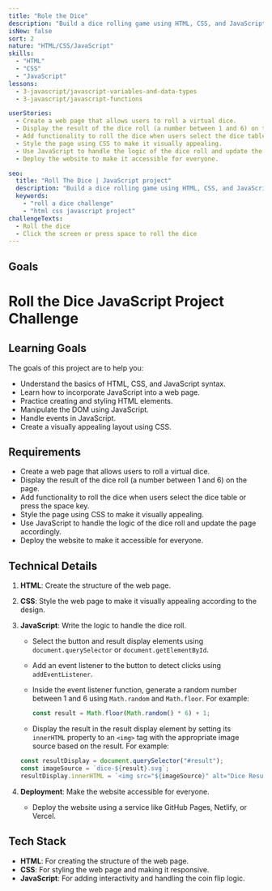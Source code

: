 ```yaml
---
title: "Role the Dice"
description: "Build a dice rolling game using HTML, CSS, and JavaScript to practice your web development skills. Test your knowledge of HTML and CSS syntax while incorporating JavaScript to create an interactive game."
isNew: false
sort: 2
nature: "HTML/CSS/JavaScript"
skills:
  - "HTML"
  - "CSS"
  - "JavaScript"
lessons:
  - 3-javascript/javascript-variables-and-data-types
  - 3-javascript/javascript-functions

userStories:
  - Create a web page that allows users to roll a virtual dice.
  - Display the result of the dice roll (a number between 1 and 6) on the page.
  - Add functionality to roll the dice when users select the dice table or press the space key.
  - Style the page using CSS to make it visually appealing.
  - Use JavaScript to handle the logic of the dice roll and update the page accordingly.
  - Deploy the website to make it accessible for everyone.

seo:
  title: "Roll The Dice | JavaScript project"
  description: "Build a dice rolling game using HTML, CSS, and JavaScript to practice your web development skills. Test your knowledge of HTML and CSS syntax while incorporating JavaScript to create an interactive game."
  keywords:
    - "roll a dice challenge"
    - "html css javascript project"
challengeTexts:
  - Roll the dice
  - Click the screen or press space to roll the dice
---
```


## Goals

# Roll the Dice JavaScript Project Challenge

## Learning Goals

The goals of this project are to help you:

- Understand the basics of HTML, CSS, and JavaScript syntax.
- Learn how to incorporate JavaScript into a web page.
- Practice creating and styling HTML elements.
- Manipulate the DOM using JavaScript.
- Handle events in JavaScript.
- Create a visually appealing layout using CSS.

## Requirements

- Create a web page that allows users to roll a virtual dice.
- Display the result of the dice roll (a number between 1 and 6) on the page.
- Add functionality to roll the dice when users select the dice table or press the space key.
- Style the page using CSS to make it visually appealing.
- Use JavaScript to handle the logic of the dice roll and update the page accordingly.
- Deploy the website to make it accessible for everyone.

## Technical Details

1. **HTML**: Create the structure of the web page.

2. **CSS**: Style the web page to make it visually appealing according to the design.

3. **JavaScript**: Write the logic to handle the dice roll.

   - Select the button and result display elements using `document.querySelector` or `document.getElementById`.
   - Add an event listener to the button to detect clicks using `addEventListener`.
   - Inside the event listener function, generate a random number between 1 and 6 using `Math.random` and `Math.floor`.
     For example:

     ```javascript
     const result = Math.floor(Math.random() * 6) + 1;
     ```

   - Display the result in the result display element by setting its `innerHTML` property to an `<img>` tag with the appropriate image source based on the result.
     For example:

   ```javascript
   const resultDisplay = document.querySelector("#result");
   const imageSource = `dice-${result}.svg`;
   resultDisplay.innerHTML = `<img src="${imageSource}" alt="Dice Result">`;
   ```

4. **Deployment**: Make the website accessible for everyone.
   - Deploy the website using a service like GitHub Pages, Netlify, or Vercel.

## Tech Stack

- **HTML**: For creating the structure of the web page.
- **CSS**: For styling the web page and making it responsive.
- **JavaScript**: For adding interactivity and handling the coin flip logic.
